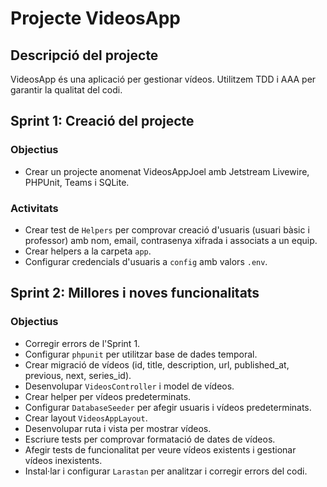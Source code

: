 # Projecte VideosApp

## Descripció del projecte
VideosApp és una aplicació per gestionar vídeos. Utilitzem TDD i AAA per garantir la qualitat del codi.

## Sprint 1: Creació del projecte

### Objectius
- Crear un projecte anomenat VideosAppJoel amb Jetstream Livewire, PHPUnit, Teams i SQLite.

### Activitats
- Crear test de `Helpers` per comprovar creació d'usuaris (usuari bàsic i professor) amb nom, email, contrasenya xifrada i associats a un equip.
- Crear helpers a la carpeta `app`.
- Configurar credencials d'usuaris a `config` amb valors `.env`.

## Sprint 2: Millores i noves funcionalitats

### Objectius
- Corregir errors de l'Sprint 1.
- Configurar `phpunit` per utilitzar base de dades temporal.
- Crear migració de vídeos (id, title, description, url, published_at, previous, next, series_id).
- Desenvolupar `VideosController` i model de vídeos.
- Crear helper per vídeos predeterminats.
- Configurar `DatabaseSeeder` per afegir usuaris i vídeos predeterminats.
- Crear layout `VideosAppLayout`.
- Desenvolupar ruta i vista per mostrar vídeos.
- Escriure tests per comprovar formatació de dates de vídeos.
- Afegir tests de funcionalitat per veure vídeos existents i gestionar vídeos inexistents.
- Instal·lar i configurar `Larastan` per analitzar i corregir errors del codi.

